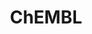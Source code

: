 ---
layout: default
bigquery: https://console.cloud.google.com/bigquery?p=patents-public-data&d=ebi_chembl&page=dataset
citation: '"The ChEMBL database in 2017." Anna Gaulton, Anne Hersey, Michał Nowotka,
  A Patrícia Bento, Jon Chambers, David Mendez, Prudence Mutowo, Francis Atkinson,
  Louisa J Bellis, Elena Cibrián-Uhalte, Mark Davies, Nathan Dedman, Anneli Karlsson,
  María Paula Magariños, John P Overington, George Papadatos, Ines Smit, Andrew R
  Leach Nucleic acids Research (2017) 45 (Database Issue), D945-D954'
contributors: European Bioinformatics Institute
cost: None
description: ChEMBL Data is a manually curated database of small molecules used in
  drug discovery, including information about existing patented drugs.
documentation: 'schema: https://www.ebi.ac.uk/chembl/db_schema


  '
last_edit: 04/06/2022, 05:22:09
location: https://console.cloud.google.com/marketplace/product/google_patents_public_datasets/chembl
maintained_by: EMBL-EBI, an outstation of European Molecular Biology Laboratory
related_publications: '

  ChEMBL: towards direct deposition of bioassay data.


  Mendez D, Gaulton A, Bento AP, Chambers J, De Veij M, Félix E, Magariños MP, Mosquera
  JF, Mutowo P, Nowotka M, Gordillo-Marañón M, Hunter F, Junco L, Mugumbate G, Rodriguez-Lopez
  M, Atkinson F, Bosc N, Radoux CJ, Segura-Cabrera A, Hersey A, Leach AR.


  — Nucleic Acids Res. 2019; 47(D1):D930-D940. doi: 10.1093/nar/gky1075

  '
schema_fields:
- standard_inchi
- black_box_warning
- active_ingredient
- dosed_ingredient
- usan_substem
- usan_stem
- frac_code
- max_phase
- definition
- assay_id
- name
- ref_id
- std_act_id
- result_flag
- sequence
- approval_date
- related_tid
- mc_target_name
- accession
- met_id
- standard_relation
- standard_flag
- synonyms
- year
- relationship_desc
- polymer_flag
- parameter_value
- num_lipinski_ro5_violations
- level3_description
- aspect
- dosage_form
- mecref_id
- source_domain_id
- standard_units
- mc_target_accession
- cell_source_tissue
- atc_code
- hba_lipinski
- entity_id
- first_page
- uo_units
- ddd_comment
- published_relation
- hbd_lipinski
- doi
- tbl
- protein_class_desc
- tid_fixed
- efo_id
- innovator_company
- molecular_species
- indref_id
- level4_description
- assay_source
- withdrawn_class
- aidx
- ref_type
- uberon_id
- target_type
- hba
- ad_type
- level2
- targrel_id
- level1
- record_id
- chembl_id
- active_molregno
- sei
- level1_description
- mechanism_of_action
- rgid
- activity_count
- cellosaurus_id
- indication_class
- natural_product
- usan_stem_id
- stat
- psa
- nda_type
- compsyn_id
- hrac_code
- pathway_key
- smarts
- compound_key
- qed_weighted
- start_position
- ddd_admr
- l2
- level5
- submission_date
- short_name
- warning_class
- assay_tax_id
- molregno
- research_stem
- warning_year
- species_group_flag
- variant_id
- assay_organism
- standard_text_value
- warning_type
- mol_irac_id
- comp_class_id
- max_phase_for_ind
- mol_hrac_id
- db_version
- published_value
- site_residues
- domain_id
- selectivity_comment
- pubmed_id
- enzyme_tid
- ddd_value
- route
- level4
- assay_subcellular_fraction
- l1
- company
- previous_company
- normal_range_max
- helm_notation
- applicant_full_name
- text_value
- end_position
- ap_id
- mc_organism
- component_id
- chebi_par_id
- l5
- version
- authors
- assay_param_id
- withdrawn_country
- last_page
- cx_most_apka
- withdrawn_flag
- patent_expire_date
- src_description
- relationship_type
- l4
- mechanism_comment
- aromatic_rings
- warning_id
- assay_tissue
- mutation
- site_id
- mw_freebase
- ddd_units
- upper_value
- who_name
- irac_code
- drug_product_flag
- cx_logp
- src_assay_id
- doc_id
- domain_name
- cell_name
- patent_no
- l3
- annotation
- acd_most_bpka
- binding_site_comment
- efo_term
- mc_target_type
- parent_type
- assay_cell_type
- hbd
- substrate_record_id
- pref_name
- protein_class_id
- homologue
- withdrawn_year
- oc_id
- cell_ontology_id
- metabolite_record_id
- full_mwt
- strength
- isoform
- delist_flag
- target_desc
- domain_description
- bto_id
- cx_logd
- acd_logd
- published_type
- mesh_heading
- first_in_class
- met_comment
- pchembl_value
- first_approval
- pathway_id
- job_id
- withdrawn_reason
- level2_description
- units
- ddd_id
- molfile
- publication_number
- availability_type
- organism
- standard_value
- cpd_str_alert_id
- co_stem_id
- full_molformula
- molsyn_id
- compound_name
- actsm_id
- direct_interaction
- targcomp_id
- set_name
- heavy_atoms
- confidence_score
- l8
- journal
- bao_endpoint
- patent_use_code
- ingredient
- log_id
- l6
- issue
- standard_inchi_key
- enzyme_name
- doc_type
- caloha_id
- normal_range_min
- parent_go_id
- inorganic_flag
- as_id
- assay_test_type
- alert_set_id
- mc_tax_id
- site_name
- orig_description
- confidence
- warnref_id
- prod_pat_id
- warning_country
- tid
- description
- parent_molregno
- tissue_id
- last_active
- prediction_method
- activity_id
- acd_logp
- irac_class_id
- chirality
- abstract
- component_synonym
- country
- drug_substance_flag
- acd_most_apka
- target_mapping
- domain_type
- downgraded
- usan_year
- curation_comment
- value
- volume
- comp_go_id
- prodrug
- sequence_md5sum
- product_id
- biocomp_id
- assay_type
- go_id
- src_short_name
- toid
- comments
- creation_date
- label
- parent_id
- ro3_pass
- assay_strain
- published_units
- mesh_id
- topical
- num_ro5_violations
- ref_url
- structure_type
- mol_frac_id
- activity_comment
- cell_source_tax_id
- relation
- parenteral
- alert_id
- met_conversion
- res_stem_id
- stem_class
- le
- disease_efficacy
- assay_desc
- lle
- bei
- src_id
- molecular_mechanism
- relationship
- ridx
- tax_id
- protein_class_synonym
- path
- predbind_id
- data_validity_comment
- alert_name
- formulation_id
- compd_id
- standard_type
- warning_description
- protclasssyn_id
- sitecomp_id
- alogp
- assay_category
- parameter_type
- patent_id
- component_type
- source
- status
- assay_class_id
- smid
- mol_atc_id
- l7
- mw_monoisotopic
- ass_cls_map_id
- cell_id
- hrac_class_id
- updated_on
- class_type
- qudt_units
- bao_id
- therapeutic_flag
- bao_format
- level3
- cidx
- cell_source_organism
- type
- db_source
- title
- cx_most_bpka
- rtb
- idx
- major_class
- trade_name
- who_extra
- updated_by
- stem
- entity_type
- usan_stem_definition
- frac_class_id
- clo_id
- oral
- cl_lincs_id
- drug_record_id
- curated_by
- mec_id
- class_level
- cell_description
- action_type
- syn_type
- potential_duplicate
- priority
- molecule_type
- num_alerts
- canonical_smiles
- src_compound_id
- standard_upper_value
- subgroup
- metref_id
- drugind_id
shortname: chembl
tags:
- biotechnology
- health
- chemical
- bioinformatics
- medical
terms_of_use: CC BY-SA 3.0
title: ChEMBL
uuid: e232a192-965c-4ec9-904c-155b6dfe56c5
---